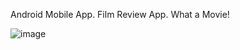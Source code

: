 Android Mobile App.
Film Review App.
What a Movie!

![image](https://github.com/JimMono69/RevFilm/assets/149162918/66d97372-608d-494b-8660-1c5314719b2e)
